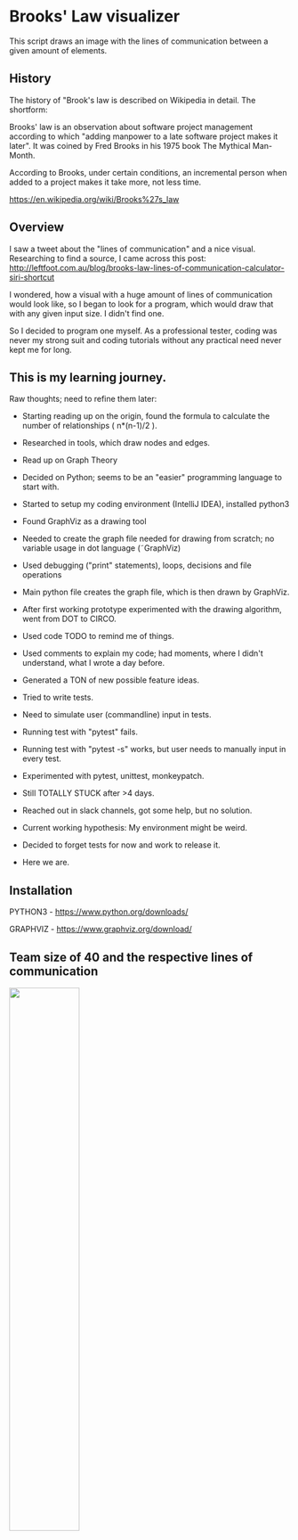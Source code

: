 # Brooks' Law visualizer
This script draws an image with the lines of communication between a given amount of elements.

## History
The history of "Brook's law is described on Wikipedia in detail. The shortform:

Brooks' law is an observation about software project management according to which "adding manpower to a late software project makes it later".
It was coined by Fred Brooks in his 1975 book The Mythical Man-Month.

According to Brooks, under certain conditions, an incremental person when added to a project makes it take more, not less time.

https://en.wikipedia.org/wiki/Brooks%27s_law


## Overview
I saw a tweet about the "lines of communication" and a nice visual. Researching to find a source, I came across this post: http://leftfoot.com.au/blog/brooks-law-lines-of-communication-calculator-siri-shortcut

I wondered, how a visual with a huge amount of lines of communication would look like, so I began to look for a program, which would draw that with any given input size. I didn't find one.

So I decided to program one myself. 
As a professional tester, coding was never my strong suit and coding tutorials without any practical need never kept me for long.


## This is my learning journey.
Raw thoughts; need to refine them later:
- Starting reading up on the origin, found the formula to calculate the number of relationships ( n*(n-1)/2 ).
- Researched in tools, which draw nodes and edges.
- Read up on Graph Theory
- Decided on Python; seems to be an "easier" programming language to start with.
- Started to setup my coding environment (IntelliJ IDEA), installed python3
- Found GraphViz as a drawing tool
- Needed to create the graph file needed for drawing from scratch; no variable usage in dot language (˜GraphViz)
- Used debugging ("print" statements), loops, decisions and file operations
- Main python file creates the graph file, which is then drawn by GraphViz.
- After first working prototype experimented with the drawing algorithm, went from DOT to CIRCO.
- Used code TODO to remind me of things.
- Used comments to explain my code; had moments, where I didn't understand, what I wrote a day before.
- Generated a TON of new possible feature ideas.

- Tried to write tests.
- Need to simulate user (commandline) input in tests.
- Running test with "pytest" fails. 
- Running test with "pytest -s" works, but user needs to manually input in every test.
- Experimented with pytest, unittest, monkeypatch.
- Still TOTALLY STUCK after >4 days.
- Reached out in slack channels, got some help, but no solution.
- Current working hypothesis: My environment might be weird.

- Decided to forget tests for now and work to release it.
- Here we are.

## Installation

PYTHON3 - https://www.python.org/downloads/

GRAPHVIZ - https://www.graphviz.org/download/


## Team size of 40 and the respective lines of communication
<img src="https://user-images.githubusercontent.com/13218613/177407375-b0e477b8-dd8d-46b1-a4d9-fb727bd33406.png" width=50% height=50%>
